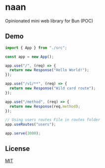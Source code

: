 
# naan

Opinionated mini web library for Bun (POC)




## Demo
```js
import { App } from "./src";

const app = new App();

app.use("/", (req) => {
  return new Response("Hello World!");
});

app.use("/v1/**", (req) => {
  return new Response("Wild card route");
});

app.use("/method", (req) => {
  return new Response(req.method);
});

// Using users routes File in routes folder
app.useRoutes("users");

app.serve(3000);

```

## License

[MIT](https://choosealicense.com/licenses/mit/)
